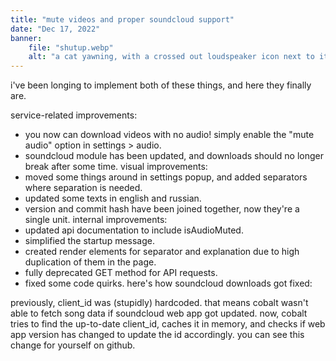 ```yaml
---
title: "mute videos and proper soundcloud support"
date: "Dec 17, 2022"
banner:
    file: "shutup.webp"
    alt: "a cat yawning, with a crossed out loudspeaker icon next to it"
---
```

i've been longing to implement both of these things, and here they finally are.

service-related improvements:
- you now can download videos with no audio! simply enable the "mute audio" option in settings &gt; audio.
- soundcloud module has been updated, and downloads should no longer break after some time.
visual improvements:
- moved some things around in settings popup, and added separators where separation is needed.
- updated some texts in english and russian.
- version and commit hash have been joined together, now they're a single unit.
internal improvements:
- updated api documentation to include isAudioMuted.
- simplified the startup message.
- created render elements for separator and explanation due to high duplication of them in the page.
- fully deprecated GET method for API requests.
- fixed some code quirks.
here's how soundcloud downloads got fixed:

previously, client_id was (stupidly) hardcoded. that means cobalt wasn't able to fetch song data if soundcloud web app got updated.
now, cobalt tries to find the up-to-date client_id, caches it in memory, and checks if web app version has changed to update the id accordingly. you can see this change for yourself on github.